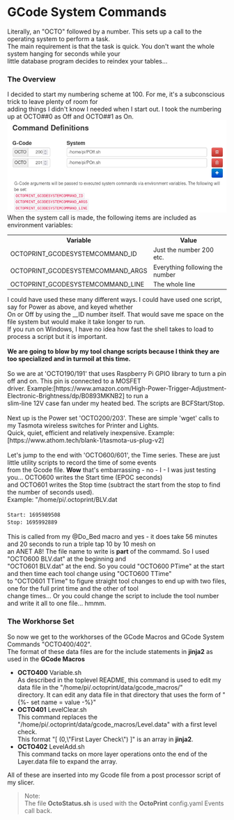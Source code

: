# GCode System Commands #

Literally, an "OCTO" followed by a number. This sets up a call to the operating system to perform a task.<br>
The main requirement is that the task is quick. You don't want the whole system hanging for seconds while your<br>
little database program decides to reindex your tables...<br>
### The Overview ###
I decided to start my numbering scheme at 100. For me, it's a subconscious trick to leave plenty of room for<br>
adding things I didn't know I needed when I start out. I took the numbering up at OCTO##0 as Off and OCTO##1 as On.<br>
![](../images/SystemCmd.png)<br>
When the system call is made, the following items are included as environment variables:<br>
<table><tr><th>Variable</th><th>Value</th></tr>
<tr><td>OCTOPRINT_GCODESYSTEMCOMMAND_ID</td><td>Just the number 200 etc.</td></tr>
<tr><td>OCTOPRINT_GCODESYSTEMCOMMAND_ARGS</td><td>Everything following the number</td></tr>
<tr><td>OCTOPRINT_GCODESYSTEMCOMMAND_LINE</td><td>The whole line</td></tr>
</table>
I could have used these many different ways. I could have used one script, say for Power as above, and keyed whether<br>
On or Off by using the __ID number itself. That would save me space on the file system but would make it take longer to run.<br>
If you run on Windows, I have no idea how fast the shell takes to load to process a script but it is important.<br><br>
<b>We are going to blow by my tool change scripts because I think they are too specialized and in turmoil at this time.</b><br><br>
So we are at 'OCTO190/191' that uses Raspberry Pi GPIO library to turn a pin off and on. This pin is connected to a MOSFET<br>
driver. Example:[https://www.amazon.com/High-Power-Trigger-Adjustment-Electronic-Brightness/dp/B0893MKNB2] to run a<br>
slim-line 12V case fan under my heated bed. The scripts are BCFStart/Stop.<br><br>
Next up is the Power set 'OCTO200/203'. These are simple 'wget' calls to my Tasmota wireless switches for Printer and Lights.<br>
Quick, quiet, efficient and relatively inexpensive. Example:[https://www.athom.tech/blank-1/tasmota-us-plug-v2]<br><br>
Let's jump to the end with 'OCTO600/601', the Time series. These are just little utility scripts to record the time of some events<br>
from the Gcode file. <b>Wow</b> that's embarrassing - no - I - I was just testing you... OCTO600 writes the Start time (EPOC seconds)<br>
and OCTO601 writes the Stop time (subtract the start from the stop to find the number of seconds used).<br>
Example: "/home/pi/.octoprint/BLV.dat<br>
<code>
Start: 1695989508
Stop: 1695992889
</code><br>
This is called from my @Do_Bed macro and yes - it does take 56 minutes and 20 seconds to run a triple tap 10 by 10 mesh on<br>
an ANET A8! The file name to write is <b>part</b> of the commamd. So I used "OCTO600 BLV.dat" at the beginning and<br>
"OCTO601 BLV.dat" at the end. So you could "OCTO600 PTime" at the start and then time each tool change using "OCTO600 TTime"<br>
to "OCTO601 TTime" to figure straight tool changes to end up with two files, one for the full print time and the other of tool<br>
change times... Or you could change the script to include the tool number and write it all to one file... hmmm.<br>

### The Workhorse Set ###
So now we get to the workhorses of the GCode Macros and GCode System Commands "OCTO400/402".<br>
The format of these data files are for the include statements in <b>jinja2</b> as used in the <b>GCode Macros</b>
<ul>
  <li>
    <b>OCTO400</b> Variable.sh<br>
    As described in the toplevel README, this command is used to edit my data file in the "/home/pi/.octoprint/data/gcode_macros/"<br>
    directory. It can edit any data file in that directory that uses the form of "{%- set name = value -%}"
  </li>
  <li>
    <b>OCTO401</b> LevelClear.sh<br>
    This command replaces the "/home/pi/.octoprint/data/gcode_macros/Level.data" with a first level check.<br>
    This format "[ (0,\"First Layer Check\") ]" is an array in <b>jinja2</b>.
  </li>
  <li>
    <b>OCTO402</b> LevelAdd.sh<br>
    This command tacks on more layer operations onto the end of the Layer.data file to expand the array.
  </li>
</ul>
All of these are inserted into my Gcode file from a post processor script of my slicer.<br>

> Note: <br>
The file <b>OctoStatus.sh</b> is used with the <b>OctoPrint</b> config.yaml Events call back.

